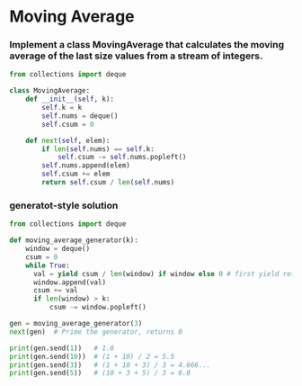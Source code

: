 # Moving Average

### Implement a class MovingAverage that calculates the moving average of the last size values from a stream of integers.

```python
from collections import deque

class MovingAverage:
    def __init__(self, k):
        self.k = k
        self.nums = deque()
        self.csum = 0

    def next(self, elem):
        if len(self.nums) == self.k:
            self.csum -= self.nums.popleft()
        self.nums.append(elem)
        self.csum += elem
        return self.csum / len(self.nums)
```

### generatot-style solution

```python
from collections import deque

def moving_average_generator(k):
    window = deque()
    csum = 0
    while True:
      val = yield csum / len(window) if window else 0 # first yield returns 0
      window.append(val)
      csum += val
      if len(window) > k:
          csum -= window.popleft()

gen = moving_average_generator(3)
next(gen)  # Prime the generator, returns 0

print(gen.send(1))   # 1.0
print(gen.send(10))  # (1 + 10) / 2 = 5.5
print(gen.send(3))   # (1 + 10 + 3) / 3 = 4.666...
print(gen.send(5))   # (10 + 3 + 5) / 3 = 6.0
```

